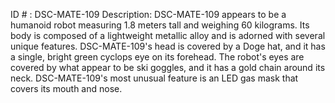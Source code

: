 ID # : DSC-MATE-109
Description: DSC-MATE-109 appears to be a humanoid robot measuring 1.8 meters tall and weighing 60 kilograms. Its body is composed of a lightweight metallic alloy and is adorned with several unique features. DSC-MATE-109's head is covered by a Doge hat, and it has a single, bright green cyclops eye on its forehead. The robot's eyes are covered by what appear to be ski goggles, and it has a gold chain around its neck. DSC-MATE-109's most unusual feature is an LED gas mask that covers its mouth and nose.
